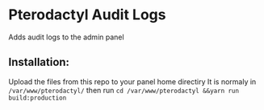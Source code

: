 # Pterodactyl Audit Logs
Adds audit logs to the admin panel

## Installation: 
Upload the files from this repo to your panel home directiry It is normaly in ``/var/www/pterodactyl/``
then run ``cd /var/www/pterodactyl &&yarn run build:production``
